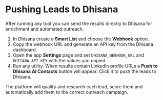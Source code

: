 # Pushing Leads to Dhisana

After running any tool you can send the results directly to Dhisana for enrichment and automated outreach.

1. In Dhisana create a **Smart List** and choose the **Webhook** option.
2. Copy the webhook URL and generate an API key from the Dhisana dashboard.
3. Open the app **Settings** page and set `DHISANA_WEBHOOK_URL` and `DHISANA_API_KEY` with the values you copied.
4. Run any utility. When results contain LinkedIn profile URLs a **Push to Dhisana AI Contacts** button will appear. Click it to push the leads to Dhisana.

The platform will qualify and research each lead, score them and automatically add them to the correct outreach campaign.
